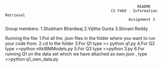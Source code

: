                                                                 README
                                                    CS F469 - Information Retrieval
                                                            Assignment 3



Group members:
1.Shubham Bhardwaj 
2.Vijitha Gunta
3.Shivani Reddy 

Running the file:
1.Put all the .json files in the folder where you want to run your code from.
2.cd to the folder
3.For Q1 type  >> python q1.py
4.For Q2 type >>python nltkIBMModels.py
5.For Q3 type >>python 3.py
6.For running Q1 on the data set which we have attached as own.json , type >>python q1_own_data.py  
